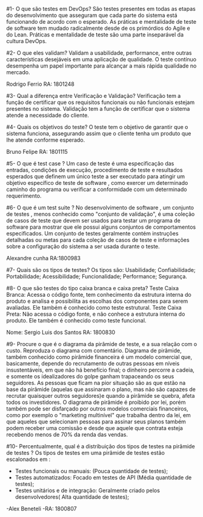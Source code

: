 #1- O que são testes em DevOps?
  São testes presentes em todas as etapas do desenvolvimento que asseguram que cada parte do sistema está funcionando de acordo com o esperado.
As práticas e mentalidade de teste de software tem mudado radicalmente desde de os primórdios do Agile e do Lean. Práticas e mentalidade de teste são uma parte inseparável da cultura DevOps.

#2- O que eles validam?
  Validam a usabilidade, performance, entre outras características desejáveis em uma aplicação de qualidade. 
O teste contínuo desempenha um papel importante para alcançar a mais rápida qualidade no mercado.

  Rodrigo Ferrio
  RA: 1801248


#3- Qual a diferença entre Verificação e Validação?
  Verificação tem a função de certificar que os requisitos funcionais ou não funcionais estejam presentes no sistema.
Validação tem a função de certificar que o sistema atende a necessidade do cliente.

#4- Quais os objetivos do teste?
  O teste tem o objetivo de garantir que o sistema funciona, assegurando assim que o cliente 
tenha um produto que lhe atende conforme esperado.

  Bruno Felipe
  RA: 1801115


#5- O que é test case ?
  Um caso de teste é uma especificação das entradas, condições de execução, procedimento de
teste e resultados esperados que definem um único teste a ser executado para atingir um
objetivo específico de teste de software , como exercer um determinado caminho do
programa ou verificar a conformidade com um determinado requerimento.

#6- O que é um test suite ?
  No desenvolvimento de software , um conjunto de testes , menos conhecido como "conjunto
de validação", é uma coleção de casos de teste que devem ser usados para testar um
programa de software para mostrar que ele possui alguns conjuntos de comportamentos
especificados. Um conjunto de testes geralmente contém instruções detalhadas ou metas para
cada coleção de casos de teste e informações sobre a configuração do sistema a ser usada
durante o teste.

  Alexandre cunha
  RA:1800983


#7- Quais são os tipos de testes?
  Os tipos são:
Usabilidade;
Confiabilidade;
Portabilidade;
Acessibilidade;
Funcionalidade;
Performance;
Segurança.

#8- O que são testes do tipo caixa branca e caixa preta?
  Teste Caixa Branca: Acessa o código fonte, tem conhecimento da estrutura interna do produto e analisa e possibilita as escolhas dos componentes para serem avaliadas. Ele também é conhecido como teste estrutural.
  Teste Caixa Preta: Não acessa o código fonte, e não conhece a estrutura interna do produto. Ele também é conhecido como teste funcional.


Nome: Sergio Luis dos Santos
RA: 1800830


#9- Procure o que é o diagrama da pirâmide de teste, e a sua relação com o
custo. Reproduza o diagrama com comentário.
  Diagrama de pirâmide, também conhecido como pirâmide financeira é um modelo comercial que, basicamente, depende do recrutamento de outras pessoas em níveis insustentáveis, em que não há benefício final; o dinheiro percorre a cadeia, e somente os idealizadores do golpe ganham trapaceando os seus seguidores. As pessoas que ficam na pior situação são as que estão na base da pirâmide (aquelas que assinaram o plano, mas não são capazes de recrutar quaisquer outros seguidores)e quando a pirâmide se quebra, afeta todos os investidores.
  O diagrama de pirâmide é proibido por lei, porém também pode ser disfarçado por outros modelos comerciais financeiros, como por exemplo o  "marketing multinível" que trabalha dentro da lei, em que aqueles que selecionam pessoas para assinar seus planos também podem receber uma comissão e desde que aquele que contrata esteja recebendo menos de 70% da renda das vendas.

#10- Percentualmente, qual é a distribuição dos tipos de testes na pirâmide de testes ?
  Os tipos de testes em uma pirâmide de testes estão escalonados em :
 - Testes funcionais ou manuais: (Pouca quantidade de testes);
 - Testes automatizados: Focado em testes de API (Média quantidade de testes);
 - Testes unitários e de integração: Geralmente criado pelos desenvolvedores( Alta quantidade de testes);

-Alex Beneteli
-RA: 1800807
